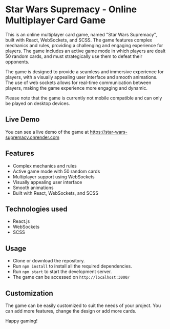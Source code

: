 # Star Wars Supremacy - Online Multiplayer Card Game

This is an online multiplayer card game, named "Star Wars Supremacy", built with React, WebSockets, and SCSS. The game features complex mechanics and rules, providing a challenging and engaging experience for players. The game includes an active game mode in which players are dealt 50 random cards, and must strategically use them to defeat their opponents.

The game is designed to provide a seamless and immersive experience for players, with a visually appealing user interface and smooth animations. The use of web sockets allows for real-time communication between players, making the game experience more engaging and dynamic.

Please note that the game is currently not mobile compatible and can only be played on desktop devices.

## Live Demo
You can see a live demo of the game at https://star-wars-supremacy.onrender.com

## Features
- Complex mechanics and rules
- Active game mode with 50 random cards
- Multiplayer support using WebSockets
- Visually appealing user interface
- Smooth animations
- Built with React, WebSockets, and SCSS

## Technologies used
- React.js
- WebSockets
- SCSS

## Usage
- Clone or download the repository.
- Run `npm install` to install all the required dependencies.
- Run `npm start` to start the development server.
- The game can be accessed on `http://localhost:3000/`

## Customization
The game can be easily customized to suit the needs of your project. You can add more features, change the design or add more cards.

Happy gaming!
